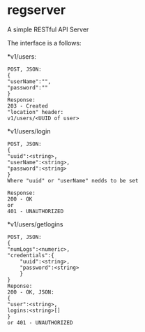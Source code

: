 # regserver

A simple RESTful API Server

The interface is a follows:

*v1/users:

```
POST, JSON:
{
"userName":"",
"password":""
}
Response:
203 - Created
"location" header:
v1/users/<UUID of user>
```

*v1/users/login

```
POST, JSON:
{
"uuid":<string>,
"userName":<string>,
"password":<string>
}
Where "uuid" or "userName" nedds to be set

Response:
200 - OK
or
401 - UNAUTHORIZED
```

*v1/users/getlogins

```
POST, JSON:
{
"numLogs":<numeric>,
"credentials":{
	"uuid":<string>,
	"password":<string>
	}
}
Reponse:
200 - OK, JSON:
{
"user":<string>,
logins:<string>[]
}
or 401 - UNAUTHORIZED
```

